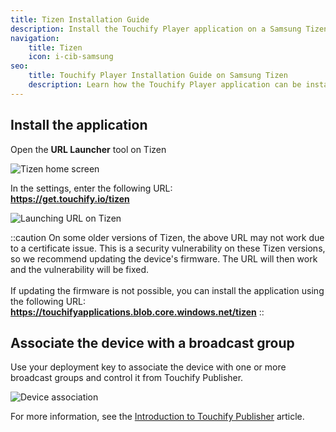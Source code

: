 ```yaml
---
title: Tizen Installation Guide
description: Install the Touchify Player application on a Samsung Tizen device.
navigation:
    title: Tizen
    icon: i-cib-samsung
seo:
    title: Touchify Player Installation Guide on Samsung Tizen
    description: Learn how the Touchify Player application can be installed on Samsung Tizen devices
---
```


## Install the application

Open the **URL Launcher** tool on Tizen

![Tizen home screen](/4-touchify-player/3-installation/5-tizen/fr-player-tizen-accueil.webp)

In the settings, enter the following URL:<br>
**https://get.touchify.io/tizen**

![Launching URL on Tizen](/4-touchify-player/3-installation/5-tizen/fr-player-tizen-lanceur.webp)

::caution
On some older versions of Tizen, the above URL may not work due to a certificate issue.
This is a security vulnerability on these Tizen versions, so we recommend updating the device's firmware. The URL will then work and the vulnerability will be fixed.
<br><br>
If updating the firmware is not possible, you can install the application using the following URL:
<br>
**https://touchifyapplications.blob.core.windows.net/tizen**
::

## Associate the device with a broadcast group

Use your deployment key to associate the device with one or more broadcast groups and control it from Touchify Publisher.

![Device association](/4-touchify-player/3-installation/0-common/en-player-association.webp)

For more information, see the [Introduction to Touchify Publisher](../../touchify-publisher/introduction) article.
